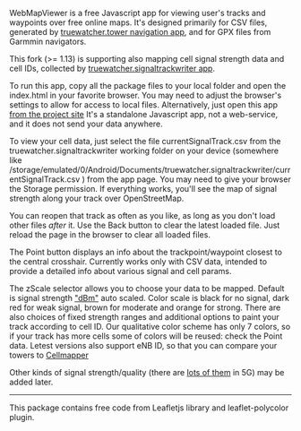 WebMapViewer is a free Javascript app for viewing user's tracks and waypoints over free online maps.
It's designed primarily for CSV files, generated by [truewatcher.tower navigation app](https://github.com/TrueWatcher/tower), and for GPX files from Garmmin navigators.

This fork (>= 1.13) is supporting also mapping cell signal strength data and cell IDs, collected by [truewatcher.signaltrackwriter app](https://github.com/TrueWatcher/tower/tree/signaltrackwriter).

To run this app, copy all the package files to your local folder and open the index.html in your favorite browser. You may need to adjust the browser's settings to allow for access to local files.
Alternatively, just open this app [from the project site](http://tower.posmotrel.net/vs) It's a standalone Javascript app, not a web-service, and it does not send your data anywhere.

To view your cell data, just select the file currentSignalTrack.csv from the truewatcher.signaltrackwriter working folder on your device (somewhere like /storage/emulated/0/Android/Documents/truewatcher.signaltrackwriter/currentSignalTrack.csv ) from the app page. You may need to give your browser the Storage permission. If everything works, you'll see the map of signal strength along your track over OpenStreetMap.

You can reopen that track as often as you like, as long as you don't load other files _after_ it. Use the Back button to clear the latest loaded file. Just reload the page in the browser to clear all loaded files.

The Point button displays an info about the trackpoint/waypoint closest to the central crosshair. Currently works only with CSV data, intended to provide a detailed info about various signal and cell params.

The zScale selector allows you to choose your data to be mapped. Default is signal strength ["dBm"](https://developer.android.com/reference/android/telephony/CellSignalStrength#getDbm()) auto scaled. Color scale is black for no signal, dark red for weak signal, brown for moderate and orange for strong. There are also choices of fixed strength ranges and additional options to paint your track according to cell ID. Our qualitative color scheme has only 7 colors, so if your track has more cells some of colors will be reused: check the Point data. Letest versions also support eNB ID, so that you can compare your towers to [Cellmapper](https://www.cellmapper.net)

Other kinds of signal strength/quality (there are [lots of them](https://developer.android.com/reference/android/telephony/CellSignalStrengthNr) in 5G) may be added later.

-----------------------------------------------
This package contains free code from Leafletjs library and leaflet-polycolor plugin.
